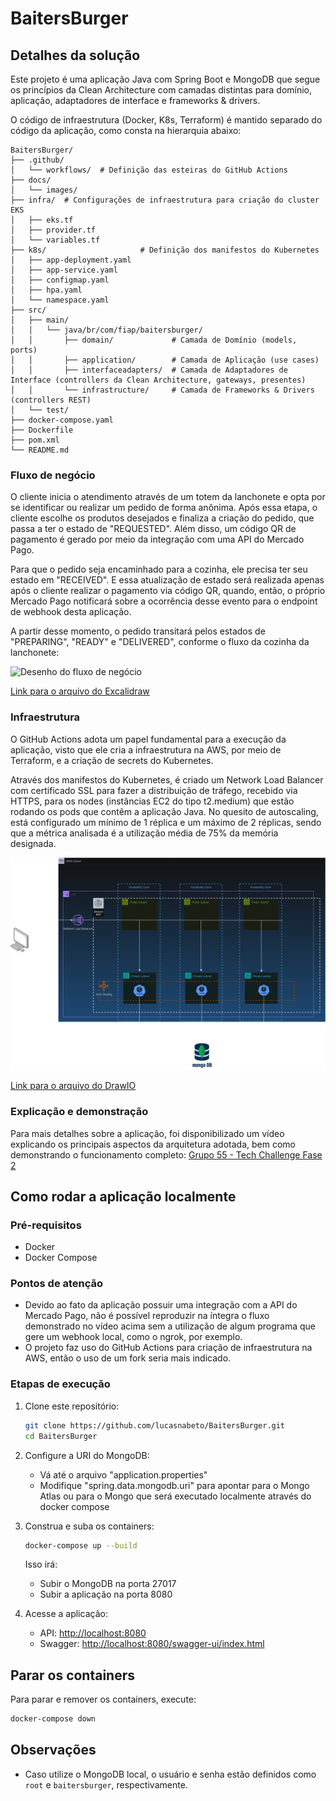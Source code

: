# BaitersBurger

## Detalhes da solução

Este projeto é uma aplicação Java com Spring Boot e MongoDB que segue os princípios da Clean Architecture com camadas distintas para domínio, aplicação, adaptadores de interface e frameworks & drivers.

O código de infraestrutura (Docker, K8s, Terraform) é mantido separado do código da aplicação, como consta na hierarquia abaixo:

```
BaitersBurger/
├── .github/
│   └── workflows/  # Definição das esteiras do GitHub Actions
├── docs/
│   └── images/
├── infra/  # Configurações de infraestrutura para criação do cluster EKS
│   ├── eks.tf
│   ├── provider.tf
│   └── variables.tf
├── k8s/                     # Definição dos manifestos do Kubernetes
│   ├── app-deployment.yaml
│   ├── app-service.yaml
│   ├── configmap.yaml
│   ├── hpa.yaml
│   └── namespace.yaml
├── src/
│   ├── main/
│   │   └── java/br/com/fiap/baitersburger/
│   │       ├── domain/             # Camada de Domínio (models, ports)
│   │       ├── application/        # Camada de Aplicação (use cases)
│   │       ├── interfaceadapters/  # Camada de Adaptadores de Interface (controllers da Clean Architecture, gateways, presentes)
│   │       └── infrastructure/     # Camada de Frameworks & Drivers (controllers REST)
│   └── test/
├── docker-compose.yaml
├── Dockerfile
├── pom.xml
└── README.md
```

### Fluxo de negócio

O cliente inicia o atendimento através de um totem da lanchonete e opta por se identificar ou realizar um pedido de forma anônima. Após essa etapa, o cliente escolhe os produtos desejados e finaliza a criação do pedido, que passa a ter o estado de "REQUESTED". Além disso, um código QR de pagamento é gerado por meio da integração com uma API do Mercado Pago.

Para que o pedido seja encaminhado para a cozinha, ele precisa ter seu estado em "RECEIVED". E essa atualização de estado será realizada apenas após o cliente realizar o pagamento via código QR, quando, então, o próprio Mercado Pago notificará sobre a ocorrência desse evento para o endpoint de webhook desta aplicação.

A partir desse momento, o pedido transitará pelos estados de "PREPARING", "READY" e "DELIVERED", conforme o fluxo da cozinha da lanchonete:

![Desenho do fluxo de negócio](./docs/images/business-flow.png)

[Link para o arquivo do Excalidraw](./docs/business-flow.excalidraw)

### Infraestrutura

O GitHub Actions adota um papel fundamental para a execução da aplicação, visto que ele cria a infraestrutura na AWS, por meio de Terraform, e a criação de secrets do Kubernetes.

Através dos manifestos do Kubernetes, é criado um Network Load Balancer com certificado SSL para fazer a distribuição de tráfego, recebido via HTTPS, para os nodes (instâncias EC2 do tipo t2.medium) que estão rodando os pods que contêm a aplicação Java. No quesito de autoscaling, está configurado um mínimo de 1 réplica e um máximo de 2 réplicas, sendo que a métrica analisada é a utilização média de 75% da memória designada.

![Desenho da infraestrutura](./docs/images/infra-solution.png)

[Link para o arquivo do DrawIO](./docs/images/infra-solution.drawio)

### Explicação e demonstração

Para mais detalhes sobre a aplicação, foi disponibilizado um vídeo explicando os principais aspectos da arquitetura adotada, bem como demonstrando o funcionamento completo: [Grupo 55 - Tech Challenge Fase 2](https://www.youtube.com/watch?v=bNxd-jVBrq8)

## Como rodar a aplicação localmente

### Pré-requisitos

-   Docker
-   Docker Compose

### Pontos de atenção

-   Devido ao fato da aplicação possuir uma integração com a API do Mercado Pago, não é possível reproduzir na íntegra o fluxo demonstrado no vídeo acima sem a utilização de algum programa que gere um webhook local, como o ngrok, por exemplo.
-   O projeto faz uso do GitHub Actions para criação de infraestrutura na AWS, então o uso de um fork seria mais indicado.

### Etapas de execução

1. Clone este repositório:

    ```bash
    git clone https://github.com/lucasnabeto/BaitersBurger.git
    cd BaitersBurger
    ```

2. Configure a URI do MongoDB:

    - Vá até o arquivo "application.properties"
    - Modifique "spring.data.mongodb.uri" para apontar para o Mongo Atlas ou para o Mongo que será executado localmente através do docker compose

3. Construa e suba os containers:

    ```bash
    docker-compose up --build
    ```

    Isso irá:

    - Subir o MongoDB na porta 27017
    - Subir a aplicação na porta 8080

4. Acesse a aplicação:
    - API: [http://localhost:8080](http://localhost:8080)
    - Swagger: [http://localhost:8080/swagger-ui/index.html](http://localhost:8080/swagger-ui/index.html)

## Parar os containers

Para parar e remover os containers, execute:

```bash
docker-compose down
```

## Observações

-   Caso utilize o MongoDB local, o usuário e senha estão definidos como `root` e `baitersburger`, respectivamente.
